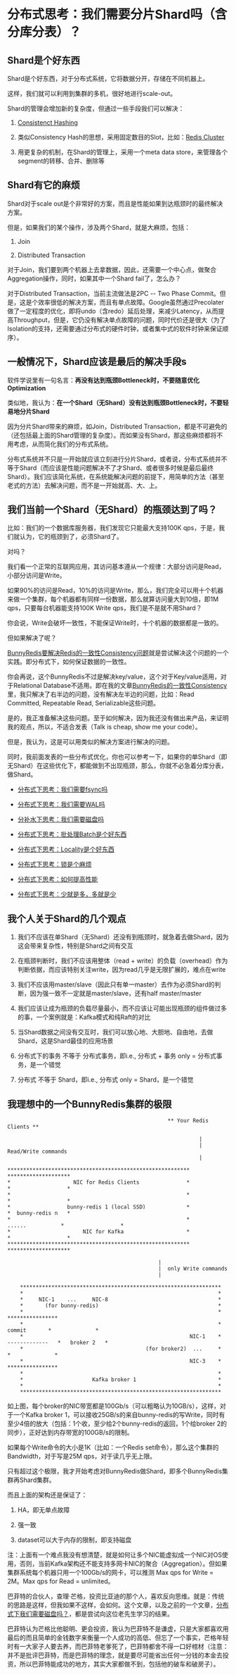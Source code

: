 # 分布式思考：我们需要分片Shard吗（含分库分表）？

## Shard是个好东西

Shard是个好东西，对于分布式系统，它将数据分开，存储在不同机器上。

这样，我们就可以利用到集群的多机，很好地进行scale-out。

Shard的管理会增加新的复杂度，但通过一些手段我们可以解决：

1. [Consistenct Hashing](https://en.wikipedia.org/wiki/Consistent_hashing)

2. 类似Consistency Hash的思想，采用固定数目的Slot，比如：[Redis Cluster](https://redis.io/topics/cluster-tutorial)

3. 用更复杂的机制，在Shard的管理上，采用一个meta data store，来管理各个segment的转移、合并、删除等

## Shard有它的麻烦

Shard对于scale out是个非常好的方案，而且是性能如果到达瓶颈时的最终解决方案。

但是，如果我们的某个操作，涉及两个Shard，就是大麻烦，包括：

1. Join

2. Distributed Transaction

对于Join，我们要到两个机器上去拿数据，因此，还需要一个中心点，做聚合Aggregation操作，同时，如果其中一个Shard fail了，怎么办？

对于Distributed Transaction，当前主流做法是2PC -- Two Phase Commit。但是，这是个效率很低的解决方案，而且有单点故障。Google虽然通过Precolater做了一定程度的优化，即将undo（含redo）延后处理，来减少Latency，从而提高Throughput，但是，它仍没有解决单点故障的问题，同时代价还是很大（为了Isolation的支持，还需要通过分布式的硬件时钟，或者集中式的软件时钟来保证顺序）。

## 一般情况下，Shard应该是最后的解决手段s

软件学说里有一句名言：**再没有达到瓶颈Bottleneck时，不要随意优化Optimization**

类似地，我认为：**在一个Shard（无Shard）没有达到瓶颈Bottleneck时，不要轻易地分片Shard**

因为分片Shard带来的麻烦，如Join，Distributed Transaction，都是不可避免的（还包括最上面的Shard管理的复杂度）。而如果没有Shard，那这些麻烦都将不用考虑，从而简化我们的分布式系统。

分布式系统并不只是一开始就应该立刻进行分片Shard，或者说，分布式系统并不等于Shard（而应该是性能问题解决不了才Shard、或者很多时候是最后最终Shard）。我们应该简化系统，在系统能解决问题的前提下，用简单的方法（甚至老式的方法）去解决问题，而不是一开始就高、大、上。

## 我们当前一个Shard（无Shard）的瓶颈达到了吗？

比如：我们的一个数据库服务器，我们发现它只能最大支持100K qps，于是，我们就认为，它的瓶颈到了，必须Shard了。

对吗？

我们看一个正常的互联网应用，其访问基本遵从一个规律：大部分访问是Read，小部分访问是Write。

如果90%的访问是Read，10%的访问是Write，那么，我们完全可以用十个机器来做一个集群，每个机器都有同样一份数据，那么就算访问量大到10倍，即1M qps，只要每台机器能支持100K Write qps，我们是不是就不用Shard？

你会说，Write会破坏一致性，不能保证Write时，十个机器的数据都是一致的。

但如果解决了呢？

[BunnyRedis要解决Redis的一致性Consistency问题](https://zhuanlan.zhihu.com/p/392637293)就是尝试解决这个问题的一个实践。即分布式下，如何保证数据的一致性。

你会再说，这个BunnyRedis不过是解决key/value，这个对于Key/value适用，对于Relational Database不适用。即在我的文章[BunnyRedis的一致性Consistency](https://zhuanlan.zhihu.com/p/392653517)里，我只解决了右半边的问题，没有解决左半边的问题，比如：Read Committed, Repeatable Read, Serializable这些问题。

是的，我正准备解决这些问题。至于如何解决，因为我还没有做出来产品，来证明我的观点，所以，不适合发表（Talk is cheap, show me your code）。

但是，我认为，这是可以用类似的解决方案进行解决的问题。

同时，我前面发表的一些分布式优化，你也可以参考一下，如果你的单Shard（即无Shard）在这些优化下，都能做到不出现瓶颈，那么，你就不必急着分库分表，做Shard。

* [分布式下思考：我们需要fsync吗](do-we-need-fsync.md)

* [分布式下思考：我们需要WAL吗](do-we-need-wal.md)

* [分补水下思考：我们需要磁盘吗](do-we-need-disk.md)

* [分布式下思考：批处理Batch是个好东西](batch-is-good.md)

* [分布式下思考：Locality是个好东西](locality-is-good.md)

* [分布式下思考：锁是个麻烦](lock-is-bad.md)

* [分布式下思考：如何提高性能](how-improve-throughput.md)

* [分布式下思考：少就是多，多就是少](less-is-more.md)

## 我个人关于Shard的几个观点

1. 我们不应该在单Shard（无Shard）还没有到瓶颈时，就急着去做Shard，因为这会带来复杂性，特别是Shard之间有交互

2. 在瓶颈判断时，我们不应该用整体（read + write）的负载（overhead）作为判断依据，而应该特别关注write，因为read几乎是无限扩展的，难点在write

3. 我们不应该用master/slave（因此只有单一master）去作为必须Shard的判断，因为强一致不一定就是master/slave，还有half master/master

4. 我们应该让成为瓶颈的负载尽量最小，而不应该让可能出现瓶颈的组件做过多的事，一个案例就是：Kafka模式和纯Raft的对比

5. 当Shard数据之间没有交互时，我们可以放心地、大胆地、自由地，去做Shard，这是Shard最佳的应用场景

6. 分布式下的事务 不等于 分布式事务，即i.e., 分布式 + 事务 only = 分布式事务，是一个错觉

7. 分布式 不等于 Shard，即i.e., 分布式 only = Shard，是一个错觉

## 我理想中的一个BunnyRedis集群的极限

```
                                                   ** Your Redis Clients **

                                                             |
                                                             |  Read/Write commands
                                                             |                                                            

**********************************************************                           ********************            
*                    NIC for Redis Clients               *                           *                  *
*                                                        *                           *                  *
*                  bunny-redis 1 (local SSD)             *                           *  bunny-redis n   *
*                                                        *          ......           *                  *
*                       NIC for Kafka                    *                           *                  *
**********************************************************                           ********************

                                                |
                                                |  only Write commands
                                                |

    ****************************************************************
    *                                                              *
    *     NIC-1    ...     NIC-8                                   *
    *       (for bunny-redis)                                      *
    *                                                              *                     ****************
    *                                                              *        commit       *              *
    *                                                     NIC-1    *     -------------   *   broker 2   *
    *                                       (for broker2)  ...     *                     *              *
    *                                                     NIC-3    *                     ****************
    *                                                              *
    *                      Kafka broker 1                          *
    *                                                              *
    ****************************************************************
```

如上图，每个broker的NIC带宽都是100Gb/s（可以粗略认为10GB/s），这样，对于一个Kafka broker 1，可以接收25GB/s的来自bunny-redis的写Write，同时有至少4倍的放大（包括：1个收，至少给2个bunny-redis的返回，1个给broker 2的同步），正好达到内存带宽的100GB/s的限制。

如果每个Write命令的大小是1K（比如：一个Redis set命令），那么这个集群的Bandwidth，对于写是25M qps，对于读几乎无上限。

只有超过这个极限，我才开始考虑对BunnyRedis做Shard，即多个BunnyRedis集群再Shard集群。

而且上面的架构还是保证了：

1. HA，即无单点故障

2. 强一致

3. dataset可以大于内存的限制，即支持磁盘

注：上面有一个难点我没有想清楚，就是如何让多个NIC能虚拟成一个NIC对OS使用，否则，当前Kafka架构还不能支持多网卡NIC的聚合（Aggregation）。但如果集群系统每个机器只用一个100Gb/s的网卡，可以推测 Max qps for Write = 2M。Max qps for Read = unlimited。

巴菲特的合伙人，查理·芒格，投资比亚迪的那个人，喜欢反向思维。就是：传统的思路是这样，但我如果不这样，会如何。这个文章，以及之前的一个文章，[分布式下我们需要磁盘吗？](do-we-need-disk.md)，都是尝试向这位老先生学习的结果。

巴菲特认为芒格比他聪明、更会投资，我认为巴菲特不是谦虚，只是大家都喜欢用最后的而且简单的金钱数字来衡量一个人成功的高低、但忘了一个事实，芒格年轻时有一大家子人要去养，而巴菲特老爹死了，巴菲特都舍不得一口好棺材（注意：并不是批评巴菲特，而是巴菲特的理念，就是要尽可能省出任何一分钱的本金去投资，所以巴菲特能成功的地方，其实大家都做不到，包括他的破车和破房子）。